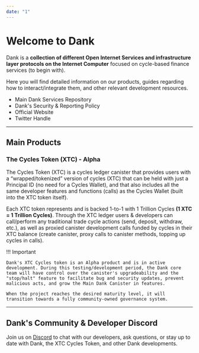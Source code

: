 ```yaml
---
date: "1"
---
```


# Welcome to Dank

Dank is a **collection of different Open Internet Services and infrastructure layer protocols on the Internet Computer** focused on cycle-based finance services (to begin with).

Here you will find detailed information on our products, guides regarding how to interact/integrate them, and other relevant development resources.

- Main Dank Services Repository
- Dank's Security & Reporting Policy
- Official Website
- Twitter Handle

-------

## Main Products
### The Cycles Token (XTC) - Alpha

The Cycles Token (XTC) is a cycles ledger canister that provides users with a “wrapped/tokenized” version of cycles (XTC) that can be held with just a Principal ID (no need for a Cycles Wallet), and that also includes all the same developer features and functions (calls) as the Cycles Wallet (built into the XTC token itself). 

Each XTC token represents and is backed 1-to-1 with 1 Trillion Cycles **(1 XTC = 1 Trillion Cycles)**. Through the XTC ledger users & developers can call/perform any traditional trade cycle actions (send, deposit, withdraw, etc.), as well as proxied canister development calls funded by cycles in their XTC balance (create canister, proxy calls to canister methods, topping up cycles in calls).

!!! Important

    Dank's XTC Cycles token is an Alpha product and is in active development. During this testing/development period, the Dank core team will have control over the canister's upgradeability and the "stop/halt" feature to facilitate bug and security updates, prevent malicious acts, and grow the Main Dank Canister in features. 
    
    When the project reaches the desired maturity level, it will transition towards a fully community-owned governance system.


----------------


## Dank's Community & Developer Discord
Join us on [Discord](https://discord.gg/yVEcEzmrgm) to chat with our developers, ask questions, or stay up to date with Dank, the XTC Cycles Token, and other Dank developments.
